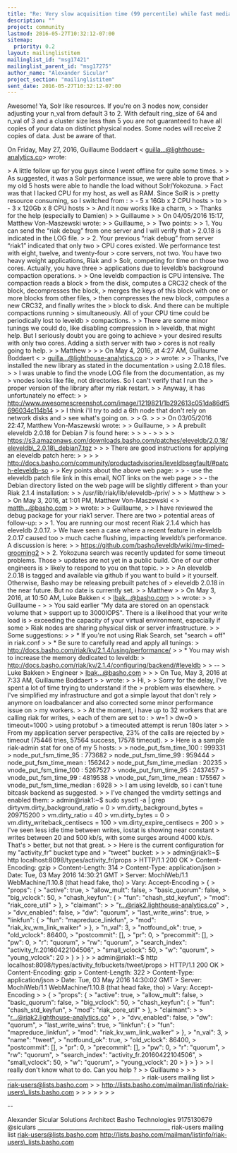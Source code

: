 ```yaml
---
title: "Re: Very slow acquisition time (99 percentile) while fast median times"
description: ""
project: community
lastmod: 2016-05-27T10:32:12-07:00
sitemap:
  priority: 0.2
layout: mailinglistitem
mailinglist_id: "msg17421"
mailinglist_parent_id: "msg17275"
author_name: "Alexander Sicular"
project_section: "mailinglistitem"
sent_date: 2016-05-27T10:32:12-07:00
---
```



Awesome! Ya, Solr like resources. If you're on 3 nodes now, consider
adjusting your n\_val from default 3 to 2. With default ring\_size of 64 and
n\_val of 3 and a cluster size less than 5 you are not guaranteed to have
all copies of your data on distinct physical nodes. Some nodes will receive
2 copies of data. Just be aware of that.

On Friday, May 27, 2016, Guillaume Boddaert &lt;
guilla...@lighthouse-analytics.co&gt; wrote:

&gt; A little follow up for you guys since I went offline for quite some times.
&gt;
&gt; As suggested, it was a Solr performance issue, we were able to prove that
&gt; my old 5 hosts were able to handle the load without Solr/Yokozuna.
&gt; Fact was that I lacked CPU for my host, as well as RAM. Since SolR is
&gt; pretty resource consuming, so I switched from :
&gt; - 5 x 16Gb x 2 CPU hosts
&gt; to
&gt; - 3 x 120Gb x 8 CPU hosts
&gt;
&gt; And it now works like a charm,
&gt;
&gt; Thanks for the help (especially to Damien)
&gt;
&gt; Guillaume
&gt;
&gt; On 04/05/2016 15:17, Matthew Von-Maszewski wrote:
&gt;
&gt; Guillaume,
&gt;
&gt; Two points:
&gt;
&gt; 1. You can send the “riak debug” from one server and I will verify that
&gt; 2.0.18 is indicated in the LOG file.
&gt;
&gt; 2. Your previous “riak debug” from server “riak1” indicated that only two
&gt; CPU cores existed. We performance test with eight, twelve, and twenty-four
&gt; core servers, not two. You have two heavy weight applications, Riak and
&gt; Solr, competing for time on those two cores. Actually, you have three
&gt; applications due to leveldb’s background compaction operations.
&gt;
&gt; One leveldb compaction is CPU intensive. The compaction reads a block
&gt; from the disk, computes a CRC32 check of the block, decompresses the block,
&gt; merges the keys of this block with one or more blocks from other files,
&gt; then compresses the new block, computes a new CRC32, and finally writes the
&gt; block to disk. And there can be multiple compactions running
&gt; simultaneously. All of your CPU time could be periodically lost to leveldb
&gt; compactions.
&gt;
&gt; There are some minor tunings we could do, like disabling compression in
&gt; leveldb, that might help. But I seriously doubt you are going to achieve
&gt; your desired results with only two cores. Adding a sixth server with two
&gt; cores is not really going to help.
&gt;
&gt; Matthew
&gt;
&gt;
&gt; On May 4, 2016, at 4:27 AM, Guillaume Boddaert &lt;
&gt; guilla...@lighthouse-analytics.co
&gt; &gt;
&gt; wrote:
&gt;
&gt; Thanks, I've installed the new library as stated in the documentation
&gt; using 2.0.18 files.
&gt;
&gt; I was unable to find the vnode LOG file from the documentation, as my
&gt; vnodes looks like file, not directories. So I can't verify that I run the
&gt; proper version of the library after my riak restart.
&gt;
&gt; Anyway, it has unfortunately no effect:
&gt;
&gt; http://www.awesomescreenshot.com/image/1219821/1b292613c051da86df5696034c114b14
&gt;
&gt; I think i'll try to add a 6th node that don't rely on network disks and
&gt; see what's going on.
&gt;
&gt; G.
&gt;
&gt;
&gt; On 03/05/2016 22:47, Matthew Von-Maszewski wrote:
&gt;
&gt; Guillaume,
&gt;
&gt; A prebuilt eleveldb 2.0.18 for Debian 7 is found here:
&gt;
&gt;
&gt; -
&gt; 
&gt; 
&gt; 
&gt; https://s3.amazonaws.com/downloads.basho.com/patches/eleveldb/2.0.18/eleveldb\_2.0.18\_debian7.tgz
&gt;
&gt;
&gt; There are good instructions for applying an eleveldb patch here:
&gt;
&gt;
&gt; 
&gt; http://docs.basho.com/community/productadvisories/leveldbsegfault/#patch-eleveldb-so
&gt;
&gt; Key points about the above web page:
&gt;
&gt; - use the eleveldb patch file link in this email, NOT links on the web page
&gt;
&gt; - the Debian directory listed on the web page will be slightly different
&gt; than your Riak 2.1.4 installation:
&gt;
&gt; /usr/lib/riak/lib/eleveldb-/priv/
&gt;
&gt;
&gt; Matthew
&gt;
&gt;
&gt; On May 3, 2016, at 1:01 PM, Matthew Von-Maszewski &lt;
&gt; matth...@basho.com
&gt; &gt; wrote:
&gt;
&gt; Guillaume,
&gt;
&gt; I have reviewed the debug package for your riak1 server. There are two
&gt; potential areas of follow-up:
&gt;
&gt; 1. You are running our most recent Riak 2.1.4 which has eleveldb 2.0.17.
&gt; We have seen a case where a recent feature in eleveldb 2.0.17 caused too
&gt; much cache flushing, impacting leveldb’s performance. A discussion is here:
&gt;
&gt; https://github.com/basho/leveldb/wiki/mv-timed-grooming2
&gt;
&gt; 2. Yokozuna search was recently updated for some timeout problems. Those
&gt; updates are not yet in a public build. One of our other engineers is
&gt; likely to respond to you on that topic.
&gt;
&gt;
&gt; An eleveldb 2.0.18 is tagged and available via github if you want to build
&gt; it yourself. Otherwise, Basho may be releasing prebuilt patches of
&gt; eleveldb 2.0.18 in the near future. But no date is currently set.
&gt;
&gt; Matthew
&gt;
&gt; On May 3, 2016, at 10:50 AM, Luke Bakken &lt;
&gt; lbak...@basho.com
&gt; &gt; wrote:
&gt;
&gt; Guillaume -
&gt;
&gt; You said earlier "My data are stored on an openstack volume that
&gt; support up to 3000IOPS". There is a likelihood that your write load is
&gt; exceeding the capacity of your virtual environment, especially if some
&gt; Riak nodes are sharing physical disk or server infrastructure.
&gt;
&gt; Some suggestions:
&gt;
&gt; \* If you're not using Riak Search, set "search = off" in riak.conf
&gt;
&gt; \* Be sure to carefully read and apply all tunings:
&gt; http://docs.basho.com/riak/kv/2.1.4/using/performance/
&gt;
&gt; \* You may wish to increase the memory dedicated to leveldb:
&gt; http://docs.basho.com/riak/kv/2.1.4/configuring/backend/#leveldb
&gt;
&gt; --
&gt; Luke Bakken
&gt; Engineer
&gt; lbak...@basho.com 
&gt;
&gt;
&gt; On Tue, May 3, 2016 at 7:33 AM, Guillaume Boddaert
&gt; 
&gt;  wrote:
&gt;
&gt; Hi,
&gt;
&gt; Sorry for the delay, I've spent a lot of time trying to understand if the
&gt; problem was elsewhere.
&gt; I've simplified my infrastructure and got a simple layout that don't rely
&gt; anymore on loadbalancer and also corrected some minor performance issue on
&gt; my workers.
&gt;
&gt; At the moment, i have up to 32 workers that are calling riak for writes,
&gt; each of them are set to :
&gt; w=1
&gt; dw=0
&gt; timeout=1000
&gt; using protobuf
&gt; a timeouted attempt is rerun 180s later
&gt;
&gt; From my application server perspective, 23% of the calls are rejected by
&gt; timeout (75446 tries, 57564 success, 17578 timeout).
&gt;
&gt; Here is a sample riak-admin stat for one of my 5 hosts:
&gt;
&gt; node\_put\_fsm\_time\_100 : 999331
&gt; node\_put\_fsm\_time\_95 : 773682
&gt; node\_put\_fsm\_time\_99 : 959444
&gt; node\_put\_fsm\_time\_mean : 156242
&gt; node\_put\_fsm\_time\_median : 20235
&gt; vnode\_put\_fsm\_time\_100 : 5267527
&gt; vnode\_put\_fsm\_time\_95 : 2437457
&gt; vnode\_put\_fsm\_time\_99 : 4819538
&gt; vnode\_put\_fsm\_time\_mean : 175567
&gt; vnode\_put\_fsm\_time\_median : 6928
&gt;
&gt; I am using leveldb, so i can't tune bitcask backend as suggested.
&gt;
&gt; I've changed the vmdirty settings and enabled them:
&gt; admin@riak1:~$ sudo sysctl -a | grep dirtyvm.dirty\_background\_ratio = 0
&gt; vm.dirty\_background\_bytes = 209715200
&gt; vm.dirty\_ratio = 40
&gt; vm.dirty\_bytes = 0
&gt; vm.dirty\_writeback\_centisecs = 100
&gt; vm.dirty\_expire\_centisecs = 200
&gt;
&gt; I've seen less idle time between writes, iostat is showing near constant
&gt; writes between 20 and 500 kb/s, with some surges around 4000 kb/s. That's
&gt; better, but not that great.
&gt;
&gt; Here is the current configuration for my "activity\_fr" bucket type and
&gt; "tweet" bucket:
&gt;
&gt;
&gt; admin@riak1:~$ http localhost:8098/types/activity\_fr/props
&gt; HTTP/1.1 200 OK
&gt; Content-Encoding: gzip
&gt; Content-Length: 314
&gt; Content-Type: application/json
&gt; Date: Tue, 03 May 2016 14:30:21 GMT
&gt; Server: MochiWeb/1.1 WebMachine/1.10.8 (that head fake, tho)
&gt; Vary: Accept-Encoding
&gt; {
&gt; "props": {
&gt; "active": true,
&gt; "allow\_mult": false,
&gt; "basic\_quorum": false,
&gt; "big\_vclock": 50,
&gt; "chash\_keyfun": {
&gt; "fun": "chash\_std\_keyfun",
&gt; "mod": "riak\_core\_util"
&gt; },
&gt; "claimant":
&gt; 
&gt; "r...@riak2.lighthouse-analytics.co"
&gt; ,
&gt; "dvv\_enabled": false,
&gt; "dw": "quorum",
&gt; "last\_write\_wins": true,
&gt; "linkfun": {
&gt; "fun": "mapreduce\_linkfun",
&gt; "mod": "riak\_kv\_wm\_link\_walker"
&gt; },
&gt; "n\_val": 3,
&gt; "notfound\_ok": true,
&gt; "old\_vclock": 86400,
&gt; "postcommit": [],
&gt; "pr": 0,
&gt; "precommit": [],
&gt; "pw": 0,
&gt; "r": "quorum",
&gt; "rw": "quorum",
&gt; "search\_index": "activity\_fr.20160422104506",
&gt; "small\_vclock": 50,
&gt; "w": "quorum",
&gt; "young\_vclock": 20
&gt; }
&gt; }
&gt;
&gt; admin@riak1:~$ http localhost:8098/types/activity\_fr/buckets/tweet/props
&gt; HTTP/1.1 200 OK
&gt; Content-Encoding: gzip
&gt; Content-Length: 322
&gt; Content-Type: application/json
&gt; Date: Tue, 03 May 2016 14:30:02 GMT
&gt; Server: MochiWeb/1.1 WebMachine/1.10.8 (that head fake, tho)
&gt; Vary: Accept-Encoding
&gt;
&gt; {
&gt; "props": {
&gt; "active": true,
&gt; "allow\_mult": false,
&gt; "basic\_quorum": false,
&gt; "big\_vclock": 50,
&gt; "chash\_keyfun": {
&gt; "fun": "chash\_std\_keyfun",
&gt; "mod": "riak\_core\_util"
&gt; },
&gt; "claimant":
&gt; 
&gt; "r...@riak2.lighthouse-analytics.co"
&gt; ,
&gt; "dvv\_enabled": false,
&gt; "dw": "quorum",
&gt; "last\_write\_wins": true,
&gt; "linkfun": {
&gt; "fun": "mapreduce\_linkfun",
&gt; "mod": "riak\_kv\_wm\_link\_walker"
&gt; },
&gt; "n\_val": 3,
&gt; "name": "tweet",
&gt; "notfound\_ok": true,
&gt; "old\_vclock": 86400,
&gt; "postcommit": [],
&gt; "pr": 0,
&gt; "precommit": [],
&gt; "pw": 0,
&gt; "r": "quorum",
&gt; "rw": "quorum",
&gt; "search\_index": "activity\_fr.20160422104506",
&gt; "small\_vclock": 50,
&gt; "w": "quorum",
&gt; "young\_vclock": 20
&gt; }
&gt; }
&gt;
&gt; I really don't know what to do. Can you help ?
&gt;
&gt; Guillaume
&gt;
&gt;
&gt; \_\_\_\_\_\_\_\_\_\_\_\_\_\_\_\_\_\_\_\_\_\_\_\_\_\_\_\_\_\_\_\_\_\_\_\_\_\_\_\_\_\_\_\_\_\_\_
&gt; riak-users mailing list
&gt; riak-users@lists.basho.com
&gt; 
&gt; http://lists.basho.com/mailman/listinfo/riak-users\_lists.basho.com
&gt;
&gt;
&gt;
&gt;
&gt;
&gt;
&gt;

-- 


Alexander Sicular
Solutions Architect
Basho Technologies
9175130679
@siculars
\_\_\_\_\_\_\_\_\_\_\_\_\_\_\_\_\_\_\_\_\_\_\_\_\_\_\_\_\_\_\_\_\_\_\_\_\_\_\_\_\_\_\_\_\_\_\_
riak-users mailing list
riak-users@lists.basho.com
http://lists.basho.com/mailman/listinfo/riak-users\_lists.basho.com

